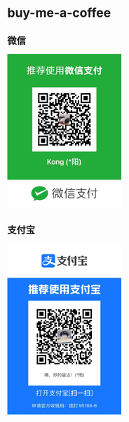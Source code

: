 # buy-me-a-coffee

## 微信

<img width="260" src="wechat.jpg" />

## 支付宝

<img width="260" src="alipay.jpg" />
